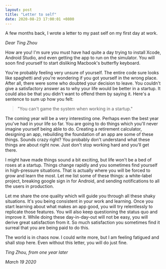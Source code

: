 ```yaml
---
layout: post
title: "Letter to self"
date: 2020-08-23 17:00:01 +0800
---
```


A few months back, I wrote a letter to my past self on my first day at work.

_Dear Ting Zhou_

How are you! I'm sure you must have had quite a day trying to install Xcode, Android Studio, and even getting the app to run on the simulator. You will soon find yourself to start disliking Macbook's butterfly keyboard.

You're probably feeling very unsure of yourself. The entire code sure looks like spaghetti and you're wondering if you got yourself in the wrong place. After all, there were some who doubted your decision to leave. You couldn't give a satisfactory answer as to why your life would be better in a startup. It could also be that you didn't want to offend them by saying it. Here's a sentence to sum up how you felt:

> "You can't game the system when working in a startup."

The coming year will be a very interesting one. Perhaps even the best year you've had in your life so far. You are going to do things which you'll never imagine yourself being able to do. Creating a retirement calculator, designing an app, rebuilding the foundation of an app are some of these things. Sounds crazy right? You probably don't understand what these things are about right now. Just don't stop working hard and you'll get there.

I might have made things sound a bit exciting, but life won't be a bed of roses at a startup. Things change rapidly and you sometimes find yourself in high-pressure situations. That is actually where you will be forced to grow and learn the most. Let me list some of these things: a white-label project, breaking google sign in for Android, and sending notifications to all the users in production.

Let me share the one quality which will guide you through all these shaky situations. It's you being consistent in your work and learning. Once you start learning about what makes an app good, you will try relentlessly to replicate those features. You will also keep questioning the status quo and improve it. While doing these day-in-day-out will not be easy, you will derive great satisfaction from it. So much satisfaction you sometimes find it surreal that you are being paid to do this.

The world is in chaos now. I could write more, but I am feeling fatigued and shall stop here. Even without this letter, you will do just fine.

_Ting Zhou, from one year later_

_March 19 2020_
